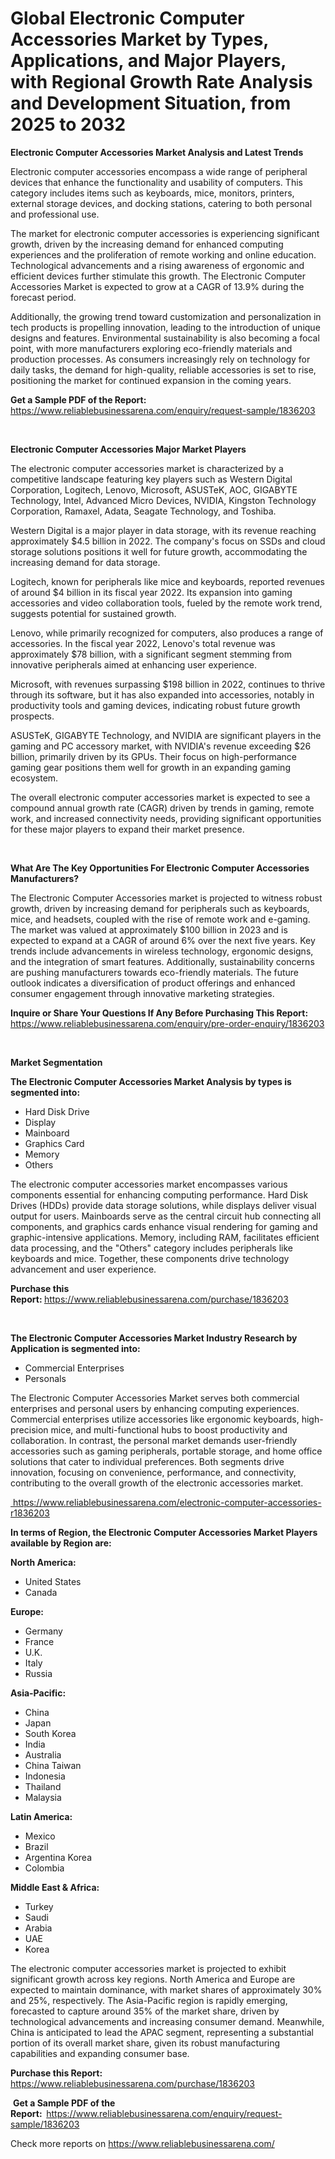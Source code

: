 <p><h1>Global Electronic Computer Accessories Market by Types, Applications, and Major Players, with Regional Growth Rate Analysis and Development Situation, from 2025 to 2032</h1></p><p><strong>Electronic Computer Accessories Market Analysis and Latest Trends</strong></p>
<p><p>Electronic computer accessories encompass a wide range of peripheral devices that enhance the functionality and usability of computers. This category includes items such as keyboards, mice, monitors, printers, external storage devices, and docking stations, catering to both personal and professional use.</p><p>The market for electronic computer accessories is experiencing significant growth, driven by the increasing demand for enhanced computing experiences and the proliferation of remote working and online education. Technological advancements and a rising awareness of ergonomic and efficient devices further stimulate this growth. The Electronic Computer Accessories Market is expected to grow at a CAGR of 13.9% during the forecast period. </p><p>Additionally, the growing trend toward customization and personalization in tech products is propelling innovation, leading to the introduction of unique designs and features. Environmental sustainability is also becoming a focal point, with more manufacturers exploring eco-friendly materials and production processes. As consumers increasingly rely on technology for daily tasks, the demand for high-quality, reliable accessories is set to rise, positioning the market for continued expansion in the coming years.</p></p>
<p><strong>Get a Sample PDF of the Report:&nbsp;</strong> <a href="https://www.reliablebusinessarena.com/enquiry/request-sample/1836203?utm_campaign=2819&utm_medium=2&utm_source=Github&utm_content=ia&utm_term=26032025&utm_id=electronic-computer-accessories">https://www.reliablebusinessarena.com/enquiry/request-sample/1836203</a></p>
<p>&nbsp;</p>
<p><strong>Electronic Computer Accessories Major Market Players</strong></p>
<p><p>The electronic computer accessories market is characterized by a competitive landscape featuring key players such as Western Digital Corporation, Logitech, Lenovo, Microsoft, ASUSTeK, AOC, GIGABYTE Technology, Intel, Advanced Micro Devices, NVIDIA, Kingston Technology Corporation, Ramaxel, Adata, Seagate Technology, and Toshiba. </p><p>Western Digital is a major player in data storage, with its revenue reaching approximately $4.5 billion in 2022. The company's focus on SSDs and cloud storage solutions positions it well for future growth, accommodating the increasing demand for data storage.</p><p>Logitech, known for peripherals like mice and keyboards, reported revenues of around $4 billion in its fiscal year 2022. Its expansion into gaming accessories and video collaboration tools, fueled by the remote work trend, suggests potential for sustained growth.</p><p>Lenovo, while primarily recognized for computers, also produces a range of accessories. In the fiscal year 2022, Lenovo's total revenue was approximately $78 billion, with a significant segment stemming from innovative peripherals aimed at enhancing user experience.</p><p>Microsoft, with revenues surpassing $198 billion in 2022, continues to thrive through its software, but it has also expanded into accessories, notably in productivity tools and gaming devices, indicating robust future growth prospects.</p><p>ASUSTeK, GIGABYTE Technology, and NVIDIA are significant players in the gaming and PC accessory market, with NVIDIA's revenue exceeding $26 billion, primarily driven by its GPUs. Their focus on high-performance gaming gear positions them well for growth in an expanding gaming ecosystem.</p><p>The overall electronic computer accessories market is expected to see a compound annual growth rate (CAGR) driven by trends in gaming, remote work, and increased connectivity needs, providing significant opportunities for these major players to expand their market presence.</p></p>
<p>&nbsp;</p>
<p><strong>What Are The Key Opportunities For Electronic Computer Accessories Manufacturers?</strong></p>
<p><p>The Electronic Computer Accessories market is projected to witness robust growth, driven by increasing demand for peripherals such as keyboards, mice, and headsets, coupled with the rise of remote work and e-gaming. The market was valued at approximately $100 billion in 2023 and is expected to expand at a CAGR of around 6% over the next five years. Key trends include advancements in wireless technology, ergonomic designs, and the integration of smart features. Additionally, sustainability concerns are pushing manufacturers towards eco-friendly materials. The future outlook indicates a diversification of product offerings and enhanced consumer engagement through innovative marketing strategies.</p></p>
<p><strong>Inquire or Share Your Questions If Any Before Purchasing This Report:</strong> <a href="https://www.reliablebusinessarena.com/enquiry/pre-order-enquiry/1836203?utm_campaign=2819&utm_medium=2&utm_source=Github&utm_content=ia&utm_term=26032025&utm_id=electronic-computer-accessories">https://www.reliablebusinessarena.com/enquiry/pre-order-enquiry/1836203</a></p>
<p>&nbsp;</p>
<p><strong>Market Segmentation</strong></p>
<p><strong>The Electronic Computer Accessories Market Analysis by types is segmented into:</strong></p>
<p><ul><li>Hard Disk Drive</li><li>Display</li><li>Mainboard</li><li>Graphics Card</li><li>Memory</li><li>Others</li></ul></p>
<p><p>The electronic computer accessories market encompasses various components essential for enhancing computing performance. Hard Disk Drives (HDDs) provide data storage solutions, while displays deliver visual output for users. Mainboards serve as the central circuit hub connecting all components, and graphics cards enhance visual rendering for gaming and graphic-intensive applications. Memory, including RAM, facilitates efficient data processing, and the "Others" category includes peripherals like keyboards and mice. Together, these components drive technology advancement and user experience.</p></p>
<p><strong>Purchase this Report:&nbsp;</strong><a href="https://www.reliablebusinessarena.com/purchase/1836203?utm_campaign=2819&utm_medium=2&utm_source=Github&utm_content=ia&utm_term=26032025&utm_id=electronic-computer-accessories">https://www.reliablebusinessarena.com/purchase/1836203</a></p>
<p>&nbsp;</p>
<p><strong>The Electronic Computer Accessories Market Industry Research by Application is segmented into:</strong></p>
<p><ul><li>Commercial Enterprises</li><li>Personals</li></ul></p>
<p><p>The Electronic Computer Accessories Market serves both commercial enterprises and personal users by enhancing computing experiences. Commercial enterprises utilize accessories like ergonomic keyboards, high-precision mice, and multi-functional hubs to boost productivity and collaboration. In contrast, the personal market demands user-friendly accessories such as gaming peripherals, portable storage, and home office solutions that cater to individual preferences. Both segments drive innovation, focusing on convenience, performance, and connectivity, contributing to the overall growth of the electronic accessories market.</p></p>
<p><a href="https://www.reliablebusinessarena.com/electronic-computer-accessories-r1836203?utm_campaign=2819&utm_medium=2&utm_source=Github&utm_content=ia&utm_term=26032025&utm_id=electronic-computer-accessories">&nbsp;https://www.reliablebusinessarena.com/electronic-computer-accessories-r1836203</a></p>
<p><strong>In terms of Region, the Electronic Computer Accessories Market Players available by Region are:</strong></p>
<p>
    <p> <strong> North America: </strong>
        <ul>
            <li>United States</li>
            <li>Canada</li>
        </ul>
        </p> 
    <p> <strong> Europe: </strong>
        <ul>
            <li>Germany</li>
            <li>France</li>
            <li>U.K.</li>
            <li>Italy</li>
            <li>Russia</li>
        </ul>
        </p> 
    <p> <strong> Asia-Pacific: </strong>
        <ul>
            <li>China</li>
            <li>Japan</li>
            <li>South Korea</li>
            <li>India</li>
            <li>Australia</li>
            <li>China Taiwan</li>
            <li>Indonesia</li>
            <li>Thailand</li>
            <li>Malaysia</li>
        </ul>
        </p> 
    <p> <strong> Latin America: </strong>
        <ul>
            <li>Mexico</li>
            <li>Brazil</li>
            <li>Argentina Korea</li>
            <li>Colombia</li>
        </ul>
        </p> 
    <p> <strong> Middle East & Africa: </strong>
        <ul>
            <li>Turkey</li>
            <li>Saudi</li>
            <li>Arabia</li>
            <li>UAE</li>
            <li>Korea</li>
        </ul>
    </p>
    </p>
<p><p>The electronic computer accessories market is projected to exhibit significant growth across key regions. North America and Europe are expected to maintain dominance, with market shares of approximately 30% and 25%, respectively. The Asia-Pacific region is rapidly emerging, forecasted to capture around 35% of the market share, driven by technological advancements and increasing consumer demand. Meanwhile, China is anticipated to lead the APAC segment, representing a substantial portion of its overall market share, given its robust manufacturing capabilities and expanding consumer base.</p></p>
<p><strong>Purchase this Report: </strong><a href="https://www.reliablebusinessarena.com/purchase/1836203?utm_campaign=2819&utm_medium=2&utm_source=Github&utm_content=ia&utm_term=26032025&utm_id=electronic-computer-accessories">https://www.reliablebusinessarena.com/purchase/1836203</a></p>
<p>&nbsp;<strong>Get a Sample PDF of the Report:&nbsp;&nbsp;</strong><a href="https://www.reliablebusinessarena.com/enquiry/request-sample/1836203?utm_campaign=2819&utm_medium=2&utm_source=Github&utm_content=ia&utm_term=26032025&utm_id=electronic-computer-accessories">https://www.reliablebusinessarena.com/enquiry/request-sample/1836203</a></p>
<p><strong></strong></p>
<p>Check more reports on <a href="https://www.reliablebusinessarena.com/?utm_campaign=2819&utm_medium=2&utm_source=Github&utm_content=ia&utm_term=26032025&utm_id=electronic-computer-accessories">https://www.reliablebusinessarena.com/</a></p>